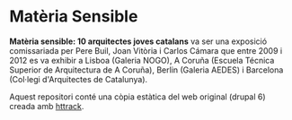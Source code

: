 # Matèria Sensible
**Matèria sensible: 10 arquitectes joves catalans** va ser una exposició comissariada per Pere Buil, Joan Vitòria i Carlos Cámara que entre 2009 i 2012 es va exhibir a Lisboa (Galeria NOGO), A Coruña (Escuela Técnica Superior de Arquitectura de A Coruña), Berlin (Galeria AEDES) i Barcelona (Col·legi d'Arquitectes de Catalunya).

Aquest repositori conté una còpia estàtica del web original (drupal 6) creada amb [httrack](http://www.httrack.com/).

